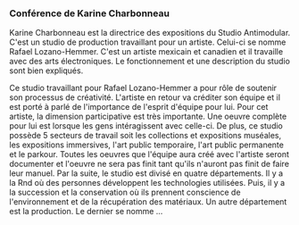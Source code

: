 ### Conférence de Karine Charbonneau

Karine Charbonneau est la directrice des expositions du Studio Antimodular. C'est un studio de production travaillant pour un artiste. Celui-ci se nomme Rafael Lozano-Hemmer. C'est un artiste mexicain et canadien et il travaille avec des arts électroniques. Le fonctionnement et une description du studio sont bien expliqués. 

Ce studio travaillant pour Rafael Lozano-Hemmer a pour rôle de soutenir son processus de créativité. L'artiste en retour va créditer son équipe et il est porté à parlé de l'importance de l'esprit d'équipe pour lui. Pour cet artiste, la dimension participative est très importante. Une oeuvre complète pour lui est lorsque les gens intéragissent avec celle-ci. De plus, ce studio possède 5 secteurs de travail soit les collections et expositions muséales, les expositions immersives, l'art public temporaire, l'art public permanente et le parkour. Toutes les oeuvres que l'équipe aura créé avec l'artiste seront documenter et l'oeuvre ne sera pas finit tant qu'ils n'auront pas finit de faire leur manuel. Par la suite, le studio est divisé en quatre départements. Il y a la Rnd où des personnes développent les technologies utilisées. Puis, il y a la succession et la conservation où ils prennent conscience de l'environnement et de la récupération des matériaux. Un autre département est la production. Le dernier se nomme ...




